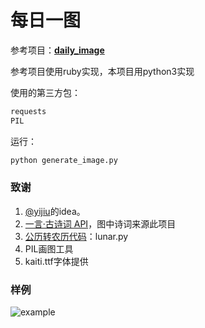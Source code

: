 # 每日一图

参考项目：[**daily_image**](https://github.com/renyijiu/daily_image)

参考项目使用ruby实现，本项目用python3实现

使用的第三方包：

```python
requests
PIL
```

运行：
```python
python generate_image.py
```

### 致谢

1. [@yijiu](https://github.com/renyijiu)的idea。
2. [一言·古诗词 API](https://github.com/xenv/gushici)，图中诗词来源此项目
3. [公历转农历代码](https://www.cnblogs.com/hhh5460/p/4302499.html)：lunar.py
4. PIL画图工具
5. kaiti.ttf字体提供

### 样例

![example](https://raw.githubusercontent.com/wnma3mz/Tools/master/daily_image/1539180164.png)

